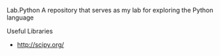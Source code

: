 Lab.Python
A repository that serves as my lab for exploring the Python language

Useful Libraries
* http://scipy.org/
